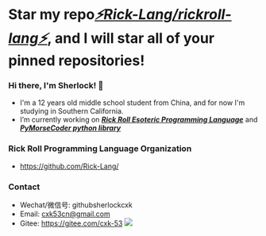 # Star my repo[*⚡Rick-Lang/rickroll-lang⚡*](https://github.com/Rick-Lang/rickroll-lang), and I will star all of your pinned repositories!

### Hi there, I'm Sherlock! 👋
- I'm a 12 years old middle school student from China, and for now I'm studying in Southern California.
- I’m currently working on _**[Rick Roll Esoteric Programming Language](https://github.com/Rick-Lang/rickroll-lang)**_ and _**[PyMorseCoder python library](https://github.com/PyMorseCoder/MorseCoder)**_

### Rick Roll Programming Language Organization

- https://github.com/Rick-Lang/
### Contact
- Wechat/微信号: githubsherlockcxk
- Email: cxk53cn@gmail.com
- Gitee: https://gitee.com/cxk-53
![](https://user-images.githubusercontent.com/74444486/123045114-5ee90880-d3af-11eb-95dd-ff8398753b07.jpeg)
